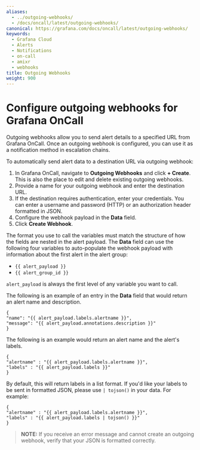 ```yaml
---
aliases:
  - ../outgoing-webhooks/
  - /docs/oncall/latest/outgoing-webhooks/
canonical: https://grafana.com/docs/oncall/latest/outgoing-webhooks/
keywords:
  - Grafana Cloud
  - Alerts
  - Notifications
  - on-call
  - amixr
  - webhooks
title: Outgoing Webhooks
weight: 900
---
```


# Configure outgoing webhooks for Grafana OnCall

Outgoing webhooks allow you to send alert details to a specified URL from Grafana OnCall. Once an outgoing webhook is
configured, you can use it as a notification method in escalation chains.

To automatically send alert data to a destination URL via outgoing webhook:

1. In Grafana OnCall, navigate to **Outgoing Webhooks** and click **+ Create**.
   This is also the place to edit and delete existing outgoing webhooks.
2. Provide a name for your outgoing webhook and enter the destination URL.
3. If the destination requires authentication, enter your credentials.
   You can enter a username and password (HTTP) or an authorization header formatted in JSON.
4. Configure the webhook payload in the **Data** field.
5. Click **Create Webhook**.

The format you use to call the variables must match the structure of how the fields are nested in the alert payload.
The **Data** field can use the following four variables to auto-populate the webhook payload with information about
the first alert in the alert group:

- `{{ alert_payload }}`
- `{{ alert_group_id }}`

`alert_payload` is always the first level of any variable you want to call.

The following is an example of an entry in the **Data** field that would return an alert name and description.

    {
    "name": "{{ alert_payload.labels.alertname }}",
    "message": "{{ alert_payload.annotations.description }}"
    }

The following is an example would return an alert name and the alert's labels.

    {
    "alertname" : "{{ alert_payload.labels.alertname }}",
    "labels" : "{{ alert_payload.labels }}"
    }

By default, this will return labels in a list format. If you'd like your labels to be sent in formatted JSON, please use `| tojson()` in your data. For example:

    {
    "alertname" : "{{ alert_payload.labels.alertname }}",
    "labels" : "{{ alert_payload.labels | tojson() }}"
    }

> **NOTE:** If you receive an error message and cannot create an outgoing webhook, verify that your JSON is
> formatted correctly.
